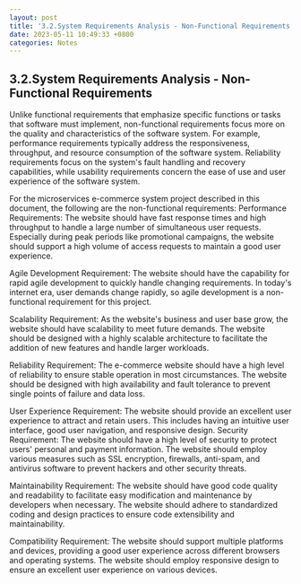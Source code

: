 ```yaml
---
layout: post
title: '3.2.System Requirements Analysis - Non-Functional Requirements'
date: 2023-05-11 10:49:33 +0800
categories: Notes
---
```


## 3.2.System Requirements Analysis - Non-Functional Requirements

Unlike functional requirements that emphasize specific functions or tasks that software must implement, non-functional requirements focus more on the quality and characteristics of the software system. For example, performance requirements typically address the responsiveness, throughput, and resource consumption of the software system. Reliability requirements focus on the system's fault handling and recovery capabilities, while usability requirements concern the ease of use and user experience of the software system.

For the microservices e-commerce system project described in this document, the following are the non-functional requirements:
Performance Requirements: The website should have fast response times and high throughput to handle a large number of simultaneous user requests. Especially during peak periods like promotional campaigns, the website should support a high volume of access requests to maintain a good user experience.

Agile Development Requirement: The website should have the capability for rapid agile development to quickly handle changing requirements. In today's internet era, user demands change rapidly, so agile development is a non-functional requirement for this project.

Scalability Requirement: As the website's business and user base grow, the website should have scalability to meet future demands. The website should be designed with a highly scalable architecture to facilitate the addition of new features and handle larger workloads.

Reliability Requirement: The e-commerce website should have a high level of reliability to ensure stable operation in most circumstances. The website should be designed with high availability and fault tolerance to prevent single points of failure and data loss.

User Experience Requirement: The website should provide an excellent user experience to attract and retain users. This includes having an intuitive user interface, good user navigation, and responsive design.
Security Requirement: The website should have a high level of security to protect users' personal and payment information. The website should employ various measures such as SSL encryption, firewalls, anti-spam, and antivirus software to prevent hackers and other security threats.

Maintainability Requirement: The website should have good code quality and readability to facilitate easy modification and maintenance by developers when necessary. The website should adhere to standardized coding and design practices to ensure code extensibility and maintainability.

Compatibility Requirement: The website should support multiple platforms and devices, providing a good user experience across different browsers and operating systems. The website should employ responsive design to ensure an excellent user experience on various devices.
